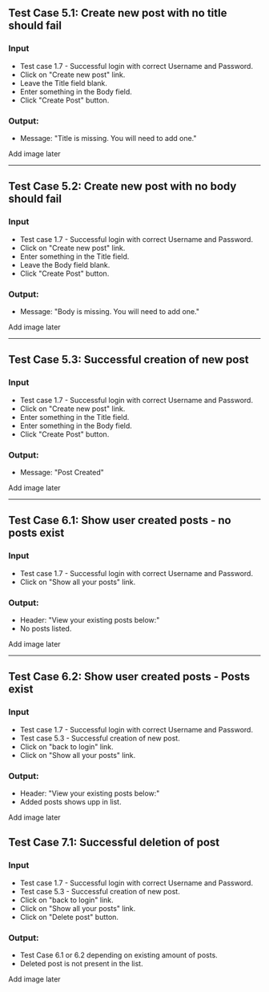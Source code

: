 ## Test Case 5.1: Create new post with no title should fail

### Input
* Test case 1.7 - Successful login with correct Username and Password.
* Click on "Create new post" link.
* Leave the Title field blank.
* Enter something in the Body field.
* Click "Create Post" button.

### Output:
* Message: "Title is missing. You will need to add one."


Add image later

***

## Test Case 5.2: Create new post with no body should fail

### Input
* Test case 1.7 - Successful login with correct Username and Password.
* Click on "Create new post" link.
* Enter something in the Title field.
* Leave the Body field blank.
* Click "Create Post" button.

### Output:
* Message: "Body is missing. You will need to add one."

Add image later

***

## Test Case 5.3: Successful creation of new post

### Input
* Test case 1.7 - Successful login with correct Username and Password.
* Click on "Create new post" link.
* Enter something in the Title field.
* Enter something in the Body field.
* Click "Create Post" button.

### Output:
* Message: "Post Created"

Add image later

***

## Test Case 6.1: Show user created posts - no posts exist

### Input
* Test case 1.7 - Successful login with correct Username and Password.
* Click on "Show all your posts" link.

### Output:
* Header: "View your existing posts below:"
* No posts listed.

Add image later

***

## Test Case 6.2: Show user created posts - Posts exist

### Input
* Test case 1.7 - Successful login with correct Username and Password.
* Test case 5.3 - Successful creation of new post.
* Click on "back to login" link.
* Click on "Show all your posts" link.

### Output:
* Header: "View your existing posts below:"
* Added posts shows upp in list.

Add image later

## Test Case 7.1: Successful deletion of post

### Input
* Test case 1.7 - Successful login with correct Username and Password.
* Test case 5.3 - Successful creation of new post.
* Click on "back to login" link.
* Click on "Show all your posts" link.
* Click on "Delete post" button.

### Output:
* Test Case 6.1 or 6.2 depending on existing amount of posts.
* Deleted post is not present in the list.

Add image later








